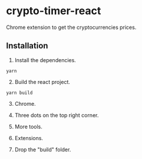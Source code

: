 # crypto-timer-react
Chrome extension to get the cryptocurrencies prices.

## Installation
  1) Install the dependencies.
   ```
   yarn
   ```
  
  2) Build the react project.
  ```
  yarn build
  ```
  
  3) Chrome.
  
  4) Three dots on the top right corner.
  
  5) More tools.
  
  6) Extensions.
  
  7) Drop the "build" folder.
